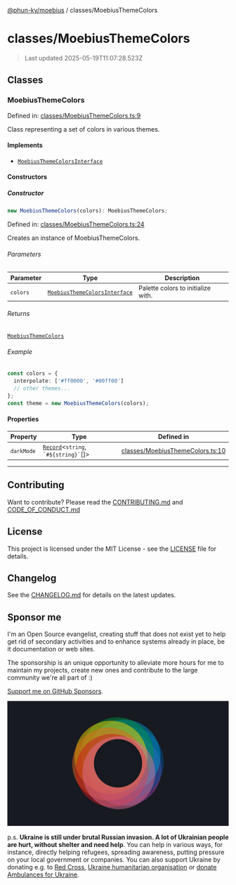 [@phun-ky/moebius](../README.md) / classes/MoebiusThemeColors

# classes/MoebiusThemeColors

> Last updated 2025-05-19T11:07:28.523Z

##

## Classes

### MoebiusThemeColors

Defined in: [classes/MoebiusThemeColors.ts:9](https://github.com/phun-ky/moebius/blob/main/src/classes/MoebiusThemeColors.ts#L9)

Class representing a set of colors in various themes.

#### Implements

- [`MoebiusThemeColorsInterface`](../types.md#moebiusthemecolorsinterface)

#### Constructors

##### Constructor

```ts
new MoebiusThemeColors(colors): MoebiusThemeColors;
```

Defined in: [classes/MoebiusThemeColors.ts:24](https://github.com/phun-ky/moebius/blob/main/src/classes/MoebiusThemeColors.ts#L24)

Creates an instance of MoebiusThemeColors.

###### Parameters

| Parameter | Type                                                                     | Description                        |
| --------- | ------------------------------------------------------------------------ | ---------------------------------- |
| `colors`  | [`MoebiusThemeColorsInterface`](../types.md#moebiusthemecolorsinterface) | Palette colors to initialize with. |

###### Returns

[`MoebiusThemeColors`](#moebiusthemecolors)

###### Example

```ts
const colors = {
  interpolate: ['#ff0000', '#00ff00']
  // other themes...
};
const theme = new MoebiusThemeColors(colors);
```

#### Properties

| Property                         | Type                                                                                                                         | Defined in                                                                                                             |
| -------------------------------- | ---------------------------------------------------------------------------------------------------------------------------- | ---------------------------------------------------------------------------------------------------------------------- |
| <a id="darkmode"></a> `darkMode` | [`Record`](https://www.typescriptlang.org/docs/handbook/utility-types.html#recordkeys-type)<`string`, `` `#${string}` ``\[]> | [classes/MoebiusThemeColors.ts:10](https://github.com/phun-ky/moebius/blob/main/src/classes/MoebiusThemeColors.ts#L10) |

---

## Contributing

Want to contribute? Please read the [CONTRIBUTING.md](https://github.com/phun-ky/moebius/blob/main/CONTRIBUTING.md) and [CODE_OF_CONDUCT.md](https://github.com/phun-ky/moebius/blob/main/CODE_OF_CONDUCT.md)

## License

This project is licensed under the MIT License - see the [LICENSE](https://github.com/phun-ky/moebius/blob/main/LICENSE) file for details.

## Changelog

See the [CHANGELOG.md](https://github.com/phun-ky/moebius/blob/main/CHANGELOG.md) for details on the latest updates.

## Sponsor me

I'm an Open Source evangelist, creating stuff that does not exist yet to help get rid of secondary activities and to enhance systems already in place, be it documentation or web sites.

The sponsorship is an unique opportunity to alleviate more hours for me to maintain my projects, create new ones and contribute to the large community we're all part of :)

[Support me on GitHub Sponsors](https://github.com/sponsors/phun-ky).

![logo](https://github.com/phun-ky/moebius/blob/main/public/images/logo/logo-ring.png?raw=true)

p.s. **Ukraine is still under brutal Russian invasion. A lot of Ukrainian people are hurt, without shelter and need help**. You can help in various ways, for instance, directly helping refugees, spreading awareness, putting pressure on your local government or companies. You can also support Ukraine by donating e.g. to [Red Cross](https://www.icrc.org/en/donate/ukraine), [Ukraine humanitarian organisation](https://savelife.in.ua/en/donate-en/#donate-army-card-weekly) or [donate Ambulances for Ukraine](https://www.gofundme.com/f/help-to-save-the-lives-of-civilians-in-a-war-zone).
